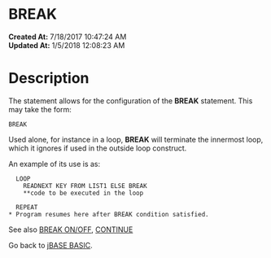 # BREAK

**Created At:** 7/18/2017 10:47:24 AM  
**Updated At:** 1/5/2018 12:08:23 AM  


# Description 

The statement allows for the configuration of the **BREAK** statement. This may take the form:

```
BREAK
```

Used alone, for instance in a loop, **BREAK** will terminate the innermost loop, which it ignores if used in the outside loop construct.

An example of its use is as:

```
  LOOP
    READNEXT KEY FROM LIST1 ELSE BREAK
    **code to be executed in the loop

  REPEAT
* Program resumes here after BREAK condition satisfied.
```



See also [BREAK ON/OFF](break-on-off), [CONTINUE](277124-continue)

Go back to [jBASE BASIC](263498-jbase-basic).

